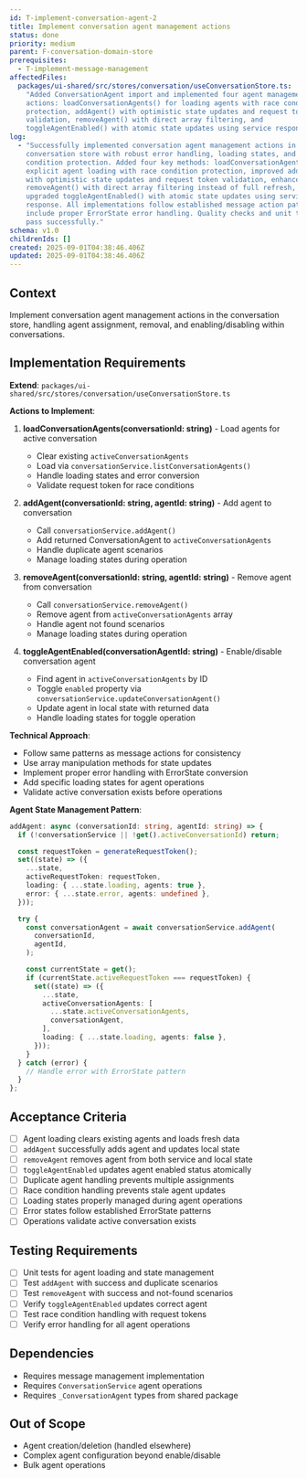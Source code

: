 ```yaml
---
id: T-implement-conversation-agent-2
title: Implement conversation agent management actions
status: done
priority: medium
parent: F-conversation-domain-store
prerequisites:
  - T-implement-message-management
affectedFiles:
  packages/ui-shared/src/stores/conversation/useConversationStore.ts:
    "Added ConversationAgent import and implemented four agent management
    actions: loadConversationAgents() for loading agents with race condition
    protection, addAgent() with optimistic state updates and request token
    validation, removeAgent() with direct array filtering, and
    toggleAgentEnabled() with atomic state updates using service response"
log:
  - "Successfully implemented conversation agent management actions in the
    conversation store with robust error handling, loading states, and race
    condition protection. Added four key methods: loadConversationAgents() for
    explicit agent loading with race condition protection, improved addAgent()
    with optimistic state updates and request token validation, enhanced
    removeAgent() with direct array filtering instead of full refresh, and
    upgraded toggleAgentEnabled() with atomic state updates using service
    response. All implementations follow established message action patterns and
    include proper ErrorState error handling. Quality checks and unit tests all
    pass successfully."
schema: v1.0
childrenIds: []
created: 2025-09-01T04:38:46.406Z
updated: 2025-09-01T04:38:46.406Z
---
```


## Context

Implement conversation agent management actions in the conversation store, handling agent assignment, removal, and enabling/disabling within conversations.

## Implementation Requirements

**Extend**: `packages/ui-shared/src/stores/conversation/useConversationStore.ts`

**Actions to Implement**:

1. **loadConversationAgents(conversationId: string)** - Load agents for active conversation
   - Clear existing `activeConversationAgents`
   - Load via `conversationService.listConversationAgents()`
   - Handle loading states and error conversion
   - Validate request token for race conditions

2. **addAgent(conversationId: string, agentId: string)** - Add agent to conversation
   - Call `conversationService.addAgent()`
   - Add returned ConversationAgent to `activeConversationAgents`
   - Handle duplicate agent scenarios
   - Manage loading states during operation

3. **removeAgent(conversationId: string, agentId: string)** - Remove agent from conversation
   - Call `conversationService.removeAgent()`
   - Remove agent from `activeConversationAgents` array
   - Handle agent not found scenarios
   - Manage loading states during operation

4. **toggleAgentEnabled(conversationAgentId: string)** - Enable/disable conversation agent
   - Find agent in `activeConversationAgents` by ID
   - Toggle `enabled` property via `conversationService.updateConversationAgent()`
   - Update agent in local state with returned data
   - Handle loading states for toggle operation

**Technical Approach**:

- Follow same patterns as message actions for consistency
- Use array manipulation methods for state updates
- Implement proper error handling with ErrorState conversion
- Add specific loading states for agent operations
- Validate active conversation exists before operations

**Agent State Management Pattern**:

```typescript
addAgent: async (conversationId: string, agentId: string) => {
  if (!conversationService || !get().activeConversationId) return;

  const requestToken = generateRequestToken();
  set((state) => ({
    ...state,
    activeRequestToken: requestToken,
    loading: { ...state.loading, agents: true },
    error: { ...state.error, agents: undefined },
  }));

  try {
    const conversationAgent = await conversationService.addAgent(
      conversationId,
      agentId,
    );

    const currentState = get();
    if (currentState.activeRequestToken === requestToken) {
      set((state) => ({
        ...state,
        activeConversationAgents: [
          ...state.activeConversationAgents,
          conversationAgent,
        ],
        loading: { ...state.loading, agents: false },
      }));
    }
  } catch (error) {
    // Handle error with ErrorState pattern
  }
};
```

## Acceptance Criteria

- [ ] Agent loading clears existing agents and loads fresh data
- [ ] `addAgent` successfully adds agent and updates local state
- [ ] `removeAgent` removes agent from both service and local state
- [ ] `toggleAgentEnabled` updates agent enabled status atomically
- [ ] Duplicate agent handling prevents multiple assignments
- [ ] Race condition handling prevents stale agent updates
- [ ] Loading states properly managed during agent operations
- [ ] Error states follow established ErrorState patterns
- [ ] Operations validate active conversation exists

## Testing Requirements

- [ ] Unit tests for agent loading and state management
- [ ] Test `addAgent` with success and duplicate scenarios
- [ ] Test `removeAgent` with success and not-found scenarios
- [ ] Verify `toggleAgentEnabled` updates correct agent
- [ ] Test race condition handling with request tokens
- [ ] Verify error handling for all agent operations

## Dependencies

- Requires message management implementation
- Requires `ConversationService` agent operations
- Requires `_ConversationAgent` types from shared package

## Out of Scope

- Agent creation/deletion (handled elsewhere)
- Complex agent configuration beyond enable/disable
- Bulk agent operations
